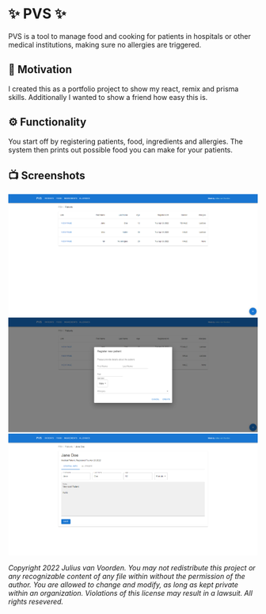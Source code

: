 # :sparkles: PVS :sparkles:
PVS is a tool to manage food and cooking for patients in hospitals or other medical institutions, making sure no allergies are triggered.

## :call_me_hand: Motivation
I created this as a portfolio project to show my react, remix and prisma skills. Additionally I wanted to show a friend how easy this is.

## :gear: Functionality
You start off by registering patients, food, ingredients and allergies. The system then prints out possible food you can make for your patients.

## :tv: Screenshots
![Patient Overview](/screenshots/patients.png)
![New Patient](/screenshots/newPatient.png)
![Patient Overview](/screenshots/patientOverview.png)

*Copyright 2022 Julius van Voorden. You may not redistribute this project or any recognizable content of any file within without the permission of the author. You are allowed to change and modify, as long as kept private within an organization. Violations of this license may result in a lawsuit. All rights resevered.*